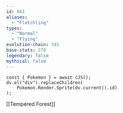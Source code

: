 ```yaml
---
id: 661
aliases:
  - "Fletchling"
types:
  - "Normal"
  - "Flying"
evolution-chain: 341
base-stats: 278
legendary: false
mythical: false
---
```

```dataviewjs
const { Pokemon } = await cJS();
dv.el("div").replaceChildren(
	Pokemon.Render.Sprite(dv.current().id)
);
```

[[Tempered Forest]]
